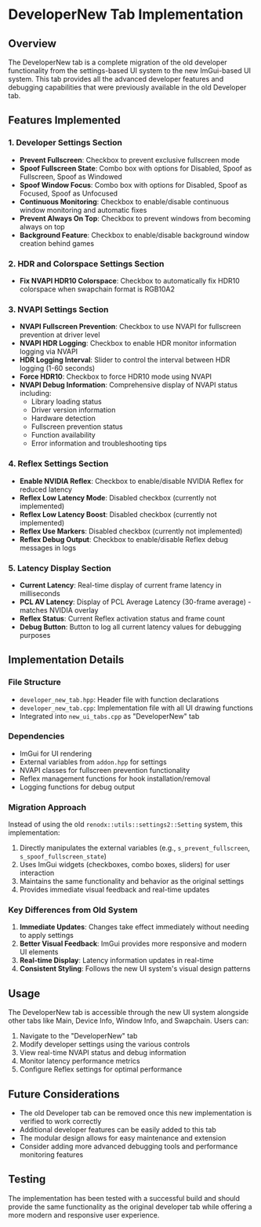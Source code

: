 # DeveloperNew Tab Implementation

## Overview
The DeveloperNew tab is a complete migration of the old developer functionality from the settings-based UI system to the new ImGui-based UI system. This tab provides all the advanced developer features and debugging capabilities that were previously available in the old Developer tab.

## Features Implemented

### 1. Developer Settings Section
- **Prevent Fullscreen**: Checkbox to prevent exclusive fullscreen mode
- **Spoof Fullscreen State**: Combo box with options for Disabled, Spoof as Fullscreen, Spoof as Windowed
- **Spoof Window Focus**: Combo box with options for Disabled, Spoof as Focused, Spoof as Unfocused
- **Continuous Monitoring**: Checkbox to enable/disable continuous window monitoring and automatic fixes
- **Prevent Always On Top**: Checkbox to prevent windows from becoming always on top
- **Background Feature**: Checkbox to enable/disable background window creation behind games

### 2. HDR and Colorspace Settings Section
- **Fix NVAPI HDR10 Colorspace**: Checkbox to automatically fix HDR10 colorspace when swapchain format is RGB10A2

### 3. NVAPI Settings Section
- **NVAPI Fullscreen Prevention**: Checkbox to use NVAPI for fullscreen prevention at driver level
- **NVAPI HDR Logging**: Checkbox to enable HDR monitor information logging via NVAPI
- **HDR Logging Interval**: Slider to control the interval between HDR logging (1-60 seconds)
- **Force HDR10**: Checkbox to force HDR10 mode using NVAPI
- **NVAPI Debug Information**: Comprehensive display of NVAPI status including:
  - Library loading status
  - Driver version information
  - Hardware detection
  - Fullscreen prevention status
  - Function availability
  - Error information and troubleshooting tips

### 4. Reflex Settings Section
- **Enable NVIDIA Reflex**: Checkbox to enable/disable NVIDIA Reflex for reduced latency
- **Reflex Low Latency Mode**: Disabled checkbox (currently not implemented)
- **Reflex Low Latency Boost**: Disabled checkbox (currently not implemented)
- **Reflex Use Markers**: Disabled checkbox (currently not implemented)
- **Reflex Debug Output**: Checkbox to enable/disable Reflex debug messages in logs

### 5. Latency Display Section
- **Current Latency**: Real-time display of current frame latency in milliseconds
- **PCL AV Latency**: Display of PCL Average Latency (30-frame average) - matches NVIDIA overlay
- **Reflex Status**: Current Reflex activation status and frame count
- **Debug Button**: Button to log all current latency values for debugging purposes

## Implementation Details

### File Structure
- `developer_new_tab.hpp`: Header file with function declarations
- `developer_new_tab.cpp`: Implementation file with all UI drawing functions
- Integrated into `new_ui_tabs.cpp` as "DeveloperNew" tab

### Dependencies
- ImGui for UI rendering
- External variables from `addon.hpp` for settings
- NVAPI classes for fullscreen prevention functionality
- Reflex management functions for hook installation/removal
- Logging functions for debug output

### Migration Approach
Instead of using the old `renodx::utils::settings2::Setting` system, this implementation:
1. Directly manipulates the external variables (e.g., `s_prevent_fullscreen`, `s_spoof_fullscreen_state`)
2. Uses ImGui widgets (checkboxes, combo boxes, sliders) for user interaction
3. Maintains the same functionality and behavior as the original settings
4. Provides immediate visual feedback and real-time updates

### Key Differences from Old System
1. **Immediate Updates**: Changes take effect immediately without needing to apply settings
2. **Better Visual Feedback**: ImGui provides more responsive and modern UI elements
3. **Real-time Display**: Latency information updates in real-time
4. **Consistent Styling**: Follows the new UI system's visual design patterns

## Usage
The DeveloperNew tab is accessible through the new UI system alongside other tabs like Main, Device Info, Window Info, and Swapchain. Users can:

1. Navigate to the "DeveloperNew" tab
2. Modify developer settings using the various controls
3. View real-time NVAPI status and debug information
4. Monitor latency performance metrics
5. Configure Reflex settings for optimal performance

## Future Considerations
- The old Developer tab can be removed once this new implementation is verified to work correctly
- Additional developer features can be easily added to this tab
- The modular design allows for easy maintenance and extension
- Consider adding more advanced debugging tools and performance monitoring features

## Testing
The implementation has been tested with a successful build and should provide the same functionality as the original developer tab while offering a more modern and responsive user experience.
